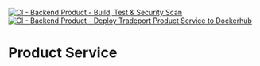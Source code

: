 [![CI - Backend Product - Build, Test & Security Scan](https://github.com/TradePortProject/tradeport-backend-productservice/actions/workflows/ci.yml/badge.svg)](https://github.com/TradePortProject/tradeport-backend-productservice/actions/workflows/ci.yml)<br>
[![CI - Backend Product - Deploy Tradeport Product Service  to Dockerhub](https://github.com/TradePortProject/tradeport-backend-productservice/actions/workflows/cd.yml/badge.svg)](https://github.com/TradePortProject/tradeport-backend-productservice/actions/workflows/cd.yml)<br>

# Product Service
